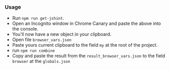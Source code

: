 ### Usage
- Run `npm run get-jshint`.
- Open an Incognito window in Chrome Canary and paste the above into the console.
- You'll now have a new object in your clipboard.
- Open file `browser_vars.json`
- Paste yours current clipboard to the field `my` at the root of the project.
- run `npm run combine`
- Copy and paste the result from the `result_browser_vars.json` to the field `browser` at the `globals.json`
